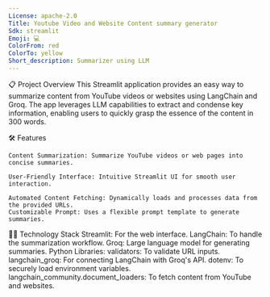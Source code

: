 ```yaml
---
License: apache-2.0
Title: Youtube Video and Website Content summary generator
Sdk: streamlit
Emoji: 💻
ColorFrom: red
ColorTo: yellow
Short_description: Summarizer using LLM
---
```



📋 Project Overview
    This Streamlit application provides an easy way to summarize content from YouTube videos or websites using LangChain and Groq. The app leverages LLM 
    capabilities to extract and condense key information, enabling users to quickly grasp the essence of the content in 300 words.

🛠️ Features

    Content Summarization: Summarize YouTube videos or web pages into concise summaries.
    
    User-Friendly Interface: Intuitive Streamlit UI for smooth user interaction.
    
    Automated Content Fetching: Dynamically loads and processes data from the provided URLs.
    Customizable Prompt: Uses a flexible prompt template to generate summaries.


🧑‍💻 Technology Stack
    Streamlit: For the web interface.
    LangChain: To handle the summarization workflow.
    Groq: Large language model for generating summaries.
    Python Libraries:
    validators: To validate URL inputs.
    langchain_groq: For connecting LangChain with Groq's API.
    dotenv: To securely load environment variables.
    langchain_community.document_loaders: To fetch content from YouTube and websites.
